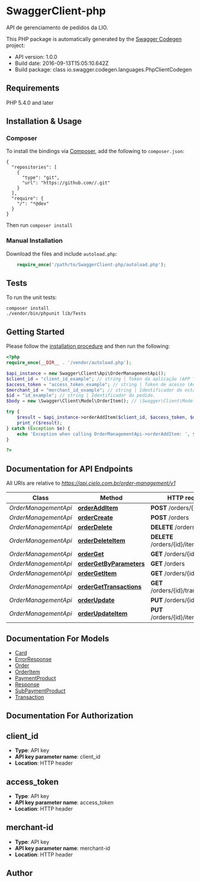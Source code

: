 # SwaggerClient-php
API de gerenciamento de pedidos da LIO.

This PHP package is automatically generated by the [Swagger Codegen](https://github.com/swagger-api/swagger-codegen) project:

- API version: 1.0.0
- Build date: 2016-09-13T15:05:10.642Z
- Build package: class io.swagger.codegen.languages.PhpClientCodegen

## Requirements

PHP 5.4.0 and later

## Installation & Usage
### Composer

To install the bindings via [Composer](http://getcomposer.org/), add the following to `composer.json`:

```
{
  "repositories": [
    {
      "type": "git",
      "url": "https://github.com//.git"
    }
  ],
  "require": {
    "/": "*@dev"
  }
}
```

Then run `composer install`

### Manual Installation

Download the files and include `autoload.php`:

```php
    require_once('/path/to/SwaggerClient-php/autoload.php');
```

## Tests

To run the unit tests:

```
composer install
./vendor/bin/phpunit lib/Tests
```

## Getting Started

Please follow the [installation procedure](#installation--usage) and then run the following:

```php
<?php
require_once(__DIR__ . '/vendor/autoload.php');

$api_instance = new Swagger\Client\Api\OrderManagementApi();
$client_id = "client_id_example"; // string | Token da aplicação (APP Token) gerado durante o processo de cadastro.
$access_token = "access_token_example"; // string | Token de acesso (Access Token) gerado durante o processo de cadastro.
$merchant_id = "merchant_id_example"; // string | Identificador do estabelecimento comercial gerado durante o processo de cadastro.
$id = "id_example"; // string | Identificador do pedido.
$body = new \Swagger\Client\Model\OrderItem(); // \Swagger\Client\Model\OrderItem | 

try {
    $result = $api_instance->orderAddItem($client_id, $access_token, $merchant_id, $id, $body);
    print_r($result);
} catch (Exception $e) {
    echo 'Exception when calling OrderManagementApi->orderAddItem: ', $e->getMessage(), PHP_EOL;
}

?>
```

## Documentation for API Endpoints

All URIs are relative to *https://api.cielo.com.br/order-management/v1*

Class | Method | HTTP request | Description
------------ | ------------- | ------------- | -------------
*OrderManagementApi* | [**orderAddItem**](docs/Api/OrderManagementApi.md#orderadditem) | **POST** /orders/{id}/items | 
*OrderManagementApi* | [**orderCreate**](docs/Api/OrderManagementApi.md#ordercreate) | **POST** /orders | 
*OrderManagementApi* | [**orderDelete**](docs/Api/OrderManagementApi.md#orderdelete) | **DELETE** /orders/{id} | 
*OrderManagementApi* | [**orderDeleteItem**](docs/Api/OrderManagementApi.md#orderdeleteitem) | **DELETE** /orders/{id}/items/{itemId} | 
*OrderManagementApi* | [**orderGet**](docs/Api/OrderManagementApi.md#orderget) | **GET** /orders/{id} | 
*OrderManagementApi* | [**orderGetByParameters**](docs/Api/OrderManagementApi.md#ordergetbyparameters) | **GET** /orders | 
*OrderManagementApi* | [**orderGetItem**](docs/Api/OrderManagementApi.md#ordergetitem) | **GET** /orders/{id}/items | 
*OrderManagementApi* | [**orderGetTransactions**](docs/Api/OrderManagementApi.md#ordergettransactions) | **GET** /orders/{id}/transactions | 
*OrderManagementApi* | [**orderUpdate**](docs/Api/OrderManagementApi.md#orderupdate) | **PUT** /orders/{id} | 
*OrderManagementApi* | [**orderUpdateItem**](docs/Api/OrderManagementApi.md#orderupdateitem) | **PUT** /orders/{id}/items/{itemId} | 


## Documentation For Models

 - [Card](docs/Model/Card.md)
 - [ErrorResponse](docs/Model/ErrorResponse.md)
 - [Order](docs/Model/Order.md)
 - [OrderItem](docs/Model/OrderItem.md)
 - [PaymentProduct](docs/Model/PaymentProduct.md)
 - [Response](docs/Model/Response.md)
 - [SubPaymentProduct](docs/Model/SubPaymentProduct.md)
 - [Transaction](docs/Model/Transaction.md)


## Documentation For Authorization


## client_id

- **Type**: API key
- **API key parameter name**: client_id
- **Location**: HTTP header

## access_token

- **Type**: API key
- **API key parameter name**: access_token
- **Location**: HTTP header

## merchant-id

- **Type**: API key
- **API key parameter name**: merchant-id
- **Location**: HTTP header


## Author




